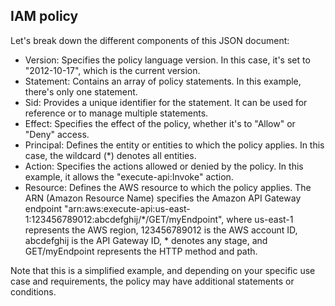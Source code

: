 
## IAM policy
Let's break down the different components of this JSON document:

- Version: Specifies the policy language version. In this case, it's set to "2012-10-17", which is the current version.
- Statement: Contains an array of policy statements. In this example, there's only one statement.
- Sid: Provides a unique identifier for the statement. It can be used for reference or to manage multiple statements.
- Effect: Specifies the effect of the policy, whether it's to "Allow" or "Deny" access.
- Principal: Defines the entity or entities to which the policy applies. In this case, the wildcard (*) denotes all entities.
- Action: Specifies the actions allowed or denied by the policy. In this example, it allows the "execute-api:Invoke" action.
- Resource: Defines the AWS resource to which the policy applies. The ARN (Amazon Resource Name) specifies the Amazon API Gateway endpoint "arn:aws:execute-api:us-east-1:123456789012:abcdefghij/*/GET/myEndpoint", where us-east-1 represents the AWS region, 123456789012 is the AWS account ID, abcdefghij is the API Gateway ID, * denotes any stage, and GET/myEndpoint represents the HTTP method and path.


Note that this is a simplified example, and depending on your specific use case and requirements, the policy may have additional statements or conditions.